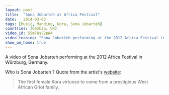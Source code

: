 ```yaml
---
layout: post
title:  "Sona Jobarteh at Africa Festival"
date:   2014-03-03
tags: [Music, Manding, Kora, Sona Jobarteh]
countries: [Gambia, UK]
video_id: 55mF8sJ2pW4
video_teasing: "Sona Jobarteh performing at the 2012 Africa Festival in Würzburg."
show_on_home: true
---
```


A video of Sona Jobarteh performing at the 2012 Africa Festival in Würzburg, Germany.

     
Who is Sona Jobarteh ? Quote from the artist's [website](http://www.sonajobarteh.com):
> The first female Kora virtuoso to come from a prestigious West African Griot family.

                
                